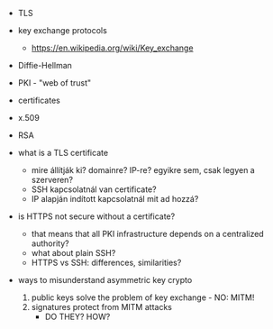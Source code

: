 - TLS
- key exchange protocols
    - https://en.wikipedia.org/wiki/Key_exchange
- Diffie-Hellman
- PKI - "web of trust"
- certificates
- x.509
- RSA

- what is a TLS certificate
    - mire állítják ki? domainre? IP-re? egyikre sem, csak legyen a szerveren?
    - SSH kapcsolatnál van certificate?
    - IP alapján indított kapcsolatnál mit ad hozzá?

- is HTTPS not secure without a certificate?
    - that means that all PKI infrastructure depends on a centralized authority?
    - what about plain SSH?
    - HTTPS vs SSH: differences, similarities?

- ways to misunderstand asymmetric key crypto
    1. public keys solve the problem of key exchange - NO: MITM!
    2. signatures protect from MITM attacks
        - DO THEY? HOW?
